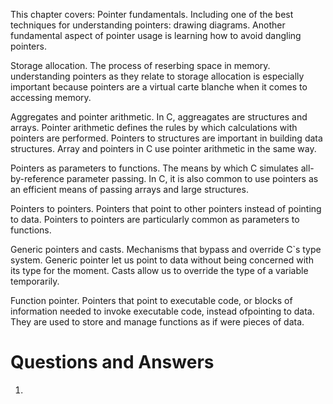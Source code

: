 This chapter covers:
Pointer fundamentals.
    Including one of the best techniques for understanding pointers: drawing diagrams.
    Another fundamental aspect of pointer usage is learning how to avoid dangling pointers.

Storage allocation.
    The process of reserbing space in memory. understanding pointers as they relate to storage allocation is especially important because pointers are a virtual carte blanche when it comes to accessing memory.

Aggregates and pointer arithmetic.
    In C, aggreagates are structures and arrays. Pointer arithmetic defines the rules by which calculations with pointers are performed. Pointers to structures are important in building data structures. Array and pointers in C use pointer arithmetic in the same way.

Pointers as parameters to functions.
    The means by which C simulates all-by-reference parameter passing. In C, it is also common to use pointers as an efficient means of passing arrays and large structures.

Pointers to pointers.
    Pointers that point to other pointers instead of pointing to data. Pointers to pointers are particularly common as parameters to functions.

Generic pointers and casts.
    Mechanisms that bypass and override C`s type system. Generic pointer let us point to data without being concerned with its type for the moment. Casts allow us to override the type of a variable temporarily.

Function pointer.
    Pointers that point to executable code, or blocks of information needed to invoke executable code, instead ofpointing to data. They are used to store and manage functions as if were pieces of data.

# Questions and Answers
1.